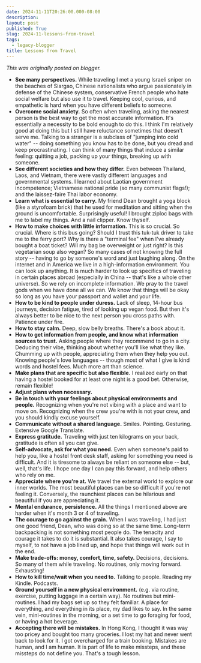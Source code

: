 ```yaml
---
date: 2024-11-11T20:26:00.000-08:00
description: 
layout: post
published: True
slug: 2024-11-lessons-from-travel
tags:
  - legacy-blogger
title: Lessons from Travel
---
```


*This was originally posted on blogger.*

* **See many perspectives.** While traveling I met a young Israeli sniper on the beaches of Siargao, Chinese nationalists who argue passionately in defense of the Chinese system, conservative French people who hate social welfare but also use it to travel. Keeping cool, curious, and empathetic is hard when you have different beliefs to someone.
* **Overcome social anxiety.** So often when traveling, asking the nearest person is the best way to get the most accurate information. It's essentially a necessity to be bold enough to do this. I think I'm relatively good at doing this but I still have reluctance sometimes that doesn't serve me. Talking to a stranger is a subclass of "jumping into cold water" -- doing something you know has to be done, but you dread and keep procrastinating. I can think of many things that induce a similar feeling: quitting a job, packing up your things, breaking up with someone.
* **See different societies and how they differ.** Even between Thailand, Laos, and Vietnam, there were vastly different languages and governmental systems. I learned about Laotian government incompetence; Vietnamese national pride (so many communist flags!); and the laissez-faire Thai labor economy.
* **Learn what is essential to carry.** My friend Dean brought a yoga block (like a styrofoam brick) that he used for meditation and sitting when the ground is uncomfortable. Surprisingly useful! I brought ziploc bags with me to label my things. And a nail clipper. Know thyself.
* **How to make choices with little information.** This is so crucial. So crucial. Where is this bus going? Should I trust this tuk-tuk driver to take me to the ferry port? Why is there a "terminal fee" when I've already bought a boat ticket? Will my bag be overweight or just right? Is this vegetarian soup also vegan? So many cases of not knowing the full story -- having to go by someone's word and just laughing along. On the internet and in America we live in a high-information environment. You can look up anything. It is much harder to look up specifics of traveling in certain places abroad (especially in China -- that's like a whole other universe). So we rely on incomplete information. We pray to the travel gods when we have done all we can. We know that things will be okay so long as you have your passport and wallet and your life.
* **How to be kind to people under duress.** Lack of sleep, 14-hour bus journeys, decision fatigue, tired of looking up vegan food. But then it's always better to be nice to the next person you cross paths with. Patience under fire.
* **How to stay calm.** Deep, slow belly breaths. There's a book about it.
* **How to get information from people, and know what information sources to trust.** Asking people where they recommend to go in a city. Deducing their vibe, thinking about whether you'll like what they like. Chumming up with people, appreciating them when they help you out. Knowing people's love languages -- though most of what I give is kind words and hostel fees. Much more art than science.
* **Make plans that are specific but also flexible.** I realized early on that having a hostel booked for at least one night is a good bet. Otherwise, remain flexible!
* **Adjust plans when necessary.**
* **Be in touch with your feelings about physical environments and people.** Recognizing when you're not vibing with a place and want to move on. Recognizing when the crew you're with is not your crew, and you should kindly excuse yourself.
* **Communicate without a shared language.** Smiles. Pointing. Gesturing. Extensive Google Translate.
* **Express gratitude.** Traveling with just ten kilograms on your back, gratitude is often all you can give.
* **Self-advocate, ask for what you need.** Even when someone's paid to help you, like a hostel front desk staff, asking for something you need is difficult. And it is tiresome to always be reliant on someone else -- but, well, that's life. I hope one day I can pay this forward, and help others who rely on me.
* **Appreciate where you're at.** We travel the external world to explore our inner worlds. The most beautiful places can be so difficult if you're not feeling it. Conversely, the raunchiest places can be hilarious and beautiful if you are appreciating it.
* **Mental endurance, persistence.** All the things I mentioned above are harder when it's month 3 or 4 of traveling.
* **The courage to go against the grain.** When I was traveling, I had just one good friend, Dean, who was doing so at the same time. Long-term backpacking is not something most people do. The tenacity and courage it takes to do it is substantial. It also takes courage, I say to myself, to not have a job lined up, and hope that things will work out in the end.
* **Make trade-offs: money, comfort, time, safety.** Decisions, decisions. So many of them while traveling. No routines, only moving forward. Exhausting!
* **How to kill time/wait when you need to.** Talking to people. Reading my Kindle. Podcasts.
* **Ground yourself in a new physical environment.** (e.g. via routine, exercise, putting luggage in a certain way). No routines but mini-routines. I had my bags set up so they felt familiar. A place for everything, and everything in its place, my dad likes to say. In the same vein, mini-routines in the morning, or a set time to go foraging for food, or having a hot beverage.
* **Accepting there will be mistakes.** In Hong Kong, I thought it was way too pricey and bought too many groceries. I lost my hat and never went back to look for it. I got overcharged for a train booking. Mistakes are human, and I am human. It is part of life to make missteps, and these missteps do not define you. That's a tough lesson.

